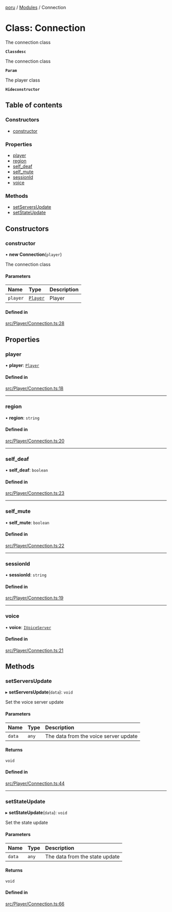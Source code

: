 [poru](../README.md) / [Modules](../modules.md) / Connection

# Class: Connection

The connection class

**`Classdesc`**

The connection class

**`Param`**

The player class

**`Hideconstructor`**

## Table of contents

### Constructors

- [constructor](Connection.md#constructor)

### Properties

- [player](Connection.md#player)
- [region](Connection.md#region)
- [self\_deaf](Connection.md#self_deaf)
- [self\_mute](Connection.md#self_mute)
- [sessionId](Connection.md#sessionid)
- [voice](Connection.md#voice)

### Methods

- [setServersUpdate](Connection.md#setserversupdate)
- [setStateUpdate](Connection.md#setstateupdate)

## Constructors

### constructor

• **new Connection**(`player`)

The connection class

#### Parameters

| Name | Type | Description |
| :------ | :------ | :------ |
| `player` | [`Player`](Player.md) | Player |

#### Defined in

[src/Player/Connection.ts:28](https://github.com/adh319/poru/blob/19920d5/src/Player/Connection.ts#L28)

## Properties

### player

• **player**: [`Player`](Player.md)

#### Defined in

[src/Player/Connection.ts:18](https://github.com/adh319/poru/blob/19920d5/src/Player/Connection.ts#L18)

___

### region

• **region**: `string`

#### Defined in

[src/Player/Connection.ts:20](https://github.com/adh319/poru/blob/19920d5/src/Player/Connection.ts#L20)

___

### self\_deaf

• **self\_deaf**: `boolean`

#### Defined in

[src/Player/Connection.ts:23](https://github.com/adh319/poru/blob/19920d5/src/Player/Connection.ts#L23)

___

### self\_mute

• **self\_mute**: `boolean`

#### Defined in

[src/Player/Connection.ts:22](https://github.com/adh319/poru/blob/19920d5/src/Player/Connection.ts#L22)

___

### sessionId

• **sessionId**: `string`

#### Defined in

[src/Player/Connection.ts:19](https://github.com/adh319/poru/blob/19920d5/src/Player/Connection.ts#L19)

___

### voice

• **voice**: [`IVoiceServer`](../interfaces/IVoiceServer.md)

#### Defined in

[src/Player/Connection.ts:21](https://github.com/adh319/poru/blob/19920d5/src/Player/Connection.ts#L21)

## Methods

### setServersUpdate

▸ **setServersUpdate**(`data`): `void`

Set the voice server update

#### Parameters

| Name | Type | Description |
| :------ | :------ | :------ |
| `data` | `any` | The data from the voice server update |

#### Returns

`void`

#### Defined in

[src/Player/Connection.ts:44](https://github.com/adh319/poru/blob/19920d5/src/Player/Connection.ts#L44)

___

### setStateUpdate

▸ **setStateUpdate**(`data`): `void`

Set the state update

#### Parameters

| Name | Type | Description |
| :------ | :------ | :------ |
| `data` | `any` | The data from the state update |

#### Returns

`void`

#### Defined in

[src/Player/Connection.ts:66](https://github.com/adh319/poru/blob/19920d5/src/Player/Connection.ts#L66)
